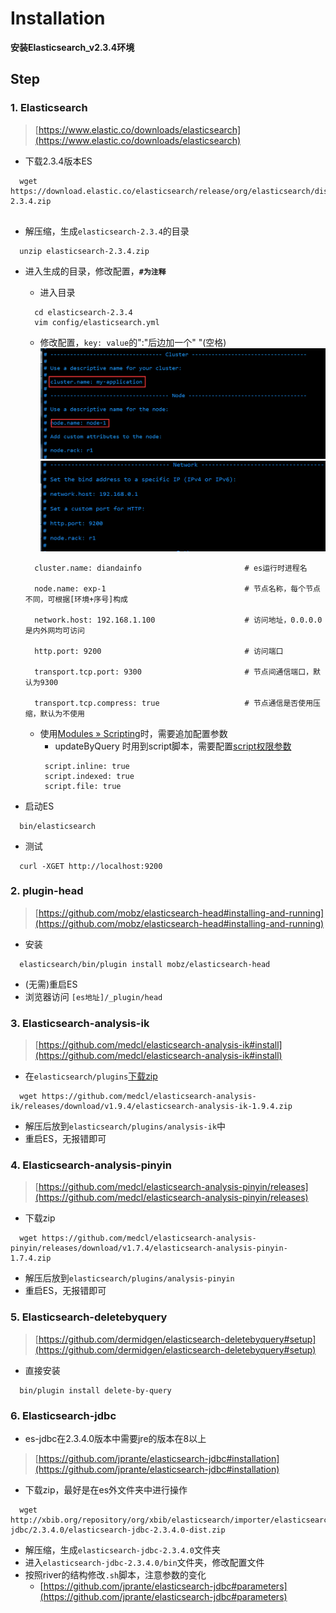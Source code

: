 
# Installation

**安装Elasticsearch_v2.3.4环境**

## Step 

### 1. Elasticsearch
> [https://www.elastic.co/downloads/elasticsearch](https://www.elastic.co/downloads/elasticsearch)

  * 下载2.3.4版本ES
  ```
    wget https://download.elastic.co/elasticsearch/release/org/elasticsearch/distribution/zip/elasticsearch/2.3.4/elasticsearch-2.3.4.zip
    
  ```
  * 解压缩，生成`elasticsearch-2.3.4`的目录
 
  ```
    unzip elasticsearch-2.3.4.zip
  ```
  * 进入生成的目录，修改配置，**`#为注释`**
    * 进入目录 
    ```
      cd elasticsearch-2.3.4
      vim config/elasticsearch.yml
    ```
    * 修改配置，`key: value`的":"后边加一个" "(空格)
    ![es配置节点参数](./images/es-config-1.png)
    ![es配置网略参数](./images/es-config-2.png)
    ```
      cluster.name: diandainfo                       # es运行时进程名
      
      node.name: exp-1                               # 节点名称，每个节点不同，可根据[环境+序号]构成
      
      network.host: 192.168.1.100                    # 访问地址，0.0.0.0是内外网均可访问
      
      http.port: 9200                                # 访问端口
      
      transport.tcp.port: 9300                       # 节点间通信端口，默认为9300
      
      transport.tcp.compress: true                   # 节点通信是否使用压缩，默认为不使用
    ```
    
    * 使用[Modules » Scripting](https://www.elastic.co/guide/en/elasticsearch/reference/current/modules-scripting.html#modules-scripting)时，需要追加配置参数
    	* updateByQuery 时用到script脚本，需要配置[script权限参数](https://www.elastic.co/guide/en/elasticsearch/reference/current/modules-scripting.html#enable-dynamic-scripting)
      ```
       script.inline: true
       script.indexed: true
       script.file: true
  
      ```
  * 启动ES
  
  ```
	bin/elasticsearch
  ``` 
  * 测试
  
  ```
    curl -XGET http://localhost:9200
  ```

### 2. plugin-head
> [https://github.com/mobz/elasticsearch-head#installing-and-running](https://github.com/mobz/elasticsearch-head#installing-and-running)

  * 安装
  
  ```
	elasticsearch/bin/plugin install mobz/elasticsearch-head
  ```
  * (无需)重启ES
  * 浏览器访问 `[es地址]/_plugin/head`

### 3. Elasticsearch-analysis-ik
> [https://github.com/medcl/elasticsearch-analysis-ik#install](https://github.com/medcl/elasticsearch-analysis-ik#install)

  * 在`elasticsearch/plugins`[下载zip](https://github.com/medcl/elasticsearch-analysis-ik/releases)
  
  ```
    wget https://github.com/medcl/elasticsearch-analysis-ik/releases/download/v1.9.4/elasticsearch-analysis-ik-1.9.4.zip

  ```
  * 解压后放到`elasticsearch/plugins/analysis-ik`中
  * 重启ES，无报错即可

### 4. Elasticsearch-analysis-pinyin
> [https://github.com/medcl/elasticsearch-analysis-pinyin/releases](https://github.com/medcl/elasticsearch-analysis-pinyin/releases)
 
  * 下载zip

  ```
	wget https://github.com/medcl/elasticsearch-analysis-pinyin/releases/download/v1.7.4/elasticsearch-analysis-pinyin-1.7.4.zip

  ```
  * 解压后放到`elasticsearch/plugins/analysis-pinyin`
  * 重启ES，无报错即可

### 5. Elasticsearch-deletebyquery
> [https://github.com/dermidgen/elasticsearch-deletebyquery#setup](https://github.com/dermidgen/elasticsearch-deletebyquery#setup)

  * 直接安装
  
  ```
	bin/plugin install delete-by-query
  ```

### 6. Elasticsearch-jdbc

* es-jdbc在2.3.4.0版本中需要jre的版本在8以上

> [https://github.com/jprante/elasticsearch-jdbc#installation](https://github.com/jprante/elasticsearch-jdbc#installation)

  * 下载zip，最好是在es外文件夹中进行操作
  
  ```
	wget http://xbib.org/repository/org/xbib/elasticsearch/importer/elasticsearch-jdbc/2.3.4.0/elasticsearch-jdbc-2.3.4.0-dist.zip
  ```
  * 解压缩，生成`elasticsearch-jdbc-2.3.4.0`文件夹
  * 进入`elasticsearch-jdbc-2.3.4.0/bin`文件夹，修改配置文件
  * 按照river的结构修改`.sh`脚本，注意参数的变化
	* [https://github.com/jprante/elasticsearch-jdbc#parameters](https://github.com/jprante/elasticsearch-jdbc#parameters) 

